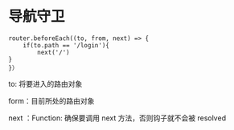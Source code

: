 # 导航守卫

```vue
router.beforeEach((to, from, next) => {
	if(to.path == '/login'){
		next('/')
}
}）
```

to: 将要进入的路由对象

form：目前所处的路由对象

next ：Function: 确保要调用 next 方法，否则钩子就不会被 resolved